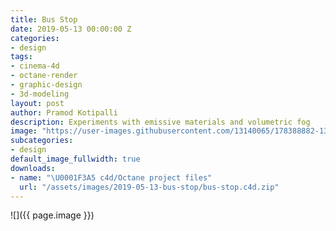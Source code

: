 ```yaml
---
title: Bus Stop
date: 2019-05-13 00:00:00 Z
categories:
- design
tags:
- cinema-4d
- octane-render
- graphic-design
- 3d-modeling
layout: post
author: Pramod Kotipalli
description: Experiments with emissive materials and volumetric fog
image: "https://user-images.githubusercontent.com/13140065/178388882-13b1b60a-0fff-4f32-b9de-547baa75991f.png"
subcategories:
- design
default_image_fullwidth: true
downloads:
- name: "\U0001F3A5 c4d/Octane project files"
  url: "/assets/images/2019-05-13-bus-stop/bus-stop.c4d.zip"
---
```


![]({{ page.image }})
